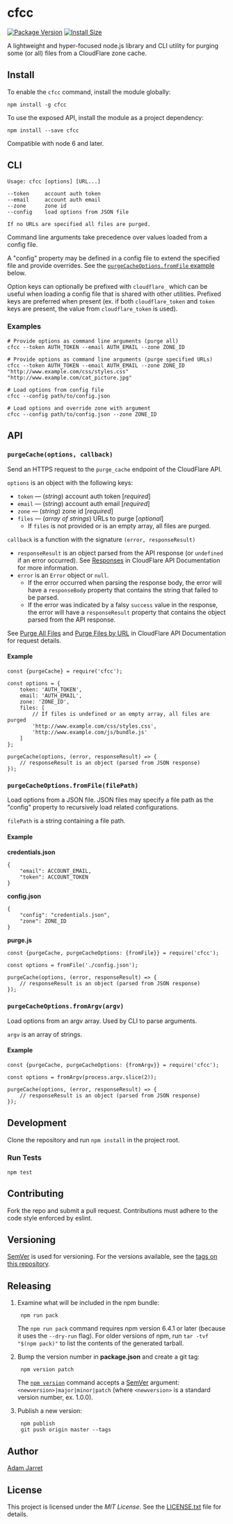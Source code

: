 # cfcc

[![Package Version](https://badgen.net/npm/v/cfcc)](https://npmjs.com/package/cfcc)
[![Install Size](https://badgen.net/packagephobia/install/cfcc)](https://packagephobia.now.sh/result?p=cfcc)

A lightweight and hyper-focused node.js library and CLI utility for purging some (or all) files from a CloudFlare zone cache.

## Install

To enable the `cfcc` command, install the module globally:

	npm install -g cfcc
	
To use the exposed API, install the module as a project dependency:

	npm install --save cfcc

Compatible with node 6 and later. 
	
## CLI

	Usage: cfcc [options] [URL...]
	
	--token     account auth token
	--email     account auth email
	--zone      zone id
	--config    load options from JSON file
	
	If no URLs are specified all files are purged.
	
Command line arguments take precedence over values loaded from a config file.

A "config" property may be defined in a config file to extend the specified file and provide overrides.
See the [`purgeCacheOptions.fromFile` example](#example-1) below.

Option keys can optionally be prefixed with `cloudflare_` which can be useful
when loading a config file that is shared with other utilities.
Prefixed keys are preferred when present (ex. if both `cloudflare_token` and `token` keys are present,
the value from `cloudflare_token` is used).

### Examples

	# Provide options as command line arguments (purge all)
    cfcc --token AUTH_TOKEN --email AUTH_EMAIL --zone ZONE_ID
    
	# Provide options as command line arguments (purge specified URLs)
    cfcc --token AUTH_TOKEN --email AUTH_EMAIL --zone ZONE_ID "http://www.example.com/css/styles.css" "http://www.example.com/cat_picture.jpg"

	# Load options from config file
    cfcc --config path/to/config.json

	# Load options and override zone with argument
    cfcc --config path/to/config.json --zone ZONE_ID

## API

### `purgeCache(options, callback)`

Send an HTTPS request to the `purge_cache` endpoint of the CloudFlare API.

`options` is an object with the following keys:

* `token` &mdash; (_string_) account auth token [_required_]
* `email` &mdash; (_string_) account auth email [_required_]
* `zone` &mdash; (_string_) zone id [_required_]
* `files` &mdash; (_array of strings_) URLs to purge [_optional_]
  * If `files` is not provided or is an empty array, all files are purged.

`callback` is a function with the signature `(error, responseResult)`

* `responseResult` is an object parsed from the API response (or `undefined` if an error occurred).
See [Responses](https://api.cloudflare.com/#getting-started-responses)
in CloudFlare API Documentation for more information.
* `error` is an `Error` object or `null`.
  * If the error occurred when parsing the response body, the error will have a
`responseBody` property that contains the string that failed to be parsed.
  * If the error was indicated by a falsy `success` value in the response,
the error will have a `responseResult` property that contains the object parsed from the API response.

See [Purge All Files](https://api.cloudflare.com/#zone-purge-all-files) and
[Purge Files by URL](https://api.cloudflare.com/#zone-purge-files-by-url)
in CloudFlare API Documentation for request details.

#### Example

	const {purgeCache} = require('cfcc');
		
	const options = {
		token: 'AUTH_TOKEN',
		email: 'AUTH_EMAIL',
		zone: 'ZONE_ID',
		files: [
			// If files is undefined or an empty array, all files are purged
			'http://www.example.com/css/styles.css',
			'http://www.example.com/js/bundle.js'
		]
	};
	
	purgeCache(options, (error, responseResult) => {
		// responseResult is an object (parsed from JSON response)
	});
	
### `purgeCacheOptions.fromFile(filePath)`

Load options from a JSON file.
JSON files may specify a file path as the "config" property to recursively load related configurations.

`filePath` is a string containing a file path.

#### Example

__credentials.json__

	{
        "email": ACCOUNT_EMAIL,
        "token": ACCOUNT_TOKEN
    }

__config.json__

	{
        "config": "credentials.json",
        "zone": ZONE_ID
    }

__purge.js__

	const {purgeCache, purgeCacheOptions: {fromFile}} = require('cfcc');
		
    const options = fromFile('./config.json');
	
	purgeCache(options, (error, responseResult) => {
	    // responseResult is an object (parsed from JSON response)
	});

### `purgeCacheOptions.fromArgv(argv)`

Load options from an argv array. Used by CLI to parse arguments.

`argv` is an array of strings.

#### Example

	const {purgeCache, purgeCacheOptions: {fromArgv}} = require('cfcc');
		
    const options = fromArgv(process.argv.slice(2));
	
	purgeCache(options, (error, responseResult) => {
	    // responseResult is an object (parsed from JSON response)
	});
		
## Development

Clone the repository and run `npm install` in the project root.	

### Run Tests

	npm test
	
## Contributing

Fork the repo and submit a pull request.
Contributions must adhere to the code style enforced by eslint.

## Versioning

[SemVer][semVer] is used for versioning.
For the versions available, see the [tags on this repository][tags]. 

## Releasing

1. Examine what will be included in the npm bundle:

        npm run pack
        
    The `npm run pack` command requires npm version 6.4.1 or later (because it uses the `--dry-run` flag).
    For older versions of npm, run `tar -tvf "$(npm pack)"` to list the contents of the generated tarball.

2. Bump the version number in __package.json__ and create a git tag:

        npm version patch

    The [`npm version`][npmVersion] command accepts a [SemVer][semVer] argument:
     `<newversion>|major|minor|patch` (where `<newversion>` is a standard version number, ex. 1.0.0).

3. Publish a new version:

        npm publish
        git push origin master --tags

## Author

[Adam Jarret](https://atj.me)

## License

This project is licensed under the _MIT License_.
See the [LICENSE.txt][license] file for details.

[semVer]: https://semver.org/
[npmVersion]: https://docs.npmjs.com/cli/version
[tags]: https://github.com/adamjarret/cfcc/tags
[license]: https://github.com/adamjarret/cfcc/blob/master/LICENSE.txt